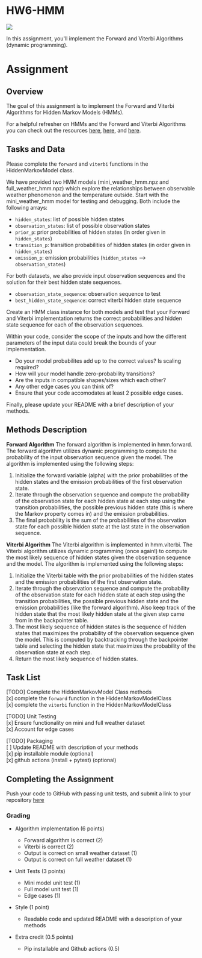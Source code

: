 

# HW6-HMM
![](https://github.com/KCore1/HW6-HMM/workflows/Project%20Tests/badge.svg)

In this assignment, you'll implement the Forward and Viterbi Algorithms (dynamic programming). 


# Assignment

## Overview 

The goal of this assignment is to implement the Forward and Viterbi Algorithms for Hidden Markov Models (HMMs).

For a helpful refresher on HMMs and the Forward and Viterbi Algorithms you can check out the resources [here](https://web.stanford.edu/~jurafsky/slp3/A.pdf), 
[here](https://towardsdatascience.com/markov-and-hidden-markov-model-3eec42298d75), and [here](https://pieriantraining.com/viterbi-algorithm-implementation-in-python-a-practical-guide/). 





## Tasks and Data 
Please complete the `forward` and `viterbi` functions in the HiddenMarkovModel class. 

We have provided two HMM models (mini_weather_hmm.npz and full_weather_hmm.npz) which explore the relationships between observable weather phenomenon and the temperature outside. Start with the mini_weather_hmm model for testing and debugging. Both include the following arrays:
* `hidden_states`: list of possible hidden states 
* `observation_states`: list of possible observation states 
* `prior_p`: prior probabilities of hidden states (in order given in `hidden_states`) 
* `transition_p`: transition probabilities of hidden states (in order given in `hidden_states`)
* `emission_p`: emission probabilities (`hidden_states` --> `observation_states`)



For both datasets, we also provide input observation sequences and the solution for their best hidden state sequences. 
 * `observation_state_sequence`: observation sequence to test 
* `best_hidden_state_sequence`: correct viterbi hidden state sequence 


Create an HMM class instance for both models and test that your Forward and Viterbi implementation returns the correct probabilities and hidden state sequence for each of the observation sequences.

Within your code, consider the scope of the inputs and how the different parameters of the input data could break the bounds of your implementation.
  * Do your model probabilites add up to the correct values? Is scaling required?
  * How will your model handle zero-probability transitions? 
  * Are the inputs in compatible shapes/sizes which each other? 
  * Any other edge cases you can think of?
  * Ensure that your code accomodates at least 2 possible edge cases. 

Finally, please update your README with a brief description of your methods. 

## Methods Description
**Forward Algorithm**
The forward algorithm is implemented in hmm.forward. The forward algorithm utilizes dynamic programming to compute the probability of the input observation sequence given the model. The algorithm is implemented using the following steps:
1. Initialize the forward variable (alpha) with the prior probabilities of the hidden states and the emission probabilities of the first observation state.
2. Iterate through the observation sequence and compute the probability of the observation state for each hidden state at each step using the transition probabilities, the possible previous hidden state (this is where the Markov property comes in) and the emission probabilities.
3. The final probability is the sum of the probabilities of the observation state for each possible hidden state at the last state in the observation sequence.

**Viterbi Algorithm**
The Viterbi algorithm is implemented in hmm.viterbi. The Viterbi algorithm utilizes dynamic programming (once again!) to compute the most likely sequence of hidden states given the observation sequence and the model. The algorithm is implemented using the following steps:
1. Initialize the Viterbi table with the prior probabilities of the hidden states and the emission probabilities of the first observation state.
2. Iterate through the observation sequence and compute the probability of the observation state for each hidden state at each step using the transition probabilities, the possible previous hidden state and the emission probabilities (like the forward algorithm). Also keep track of the hidden state that the most likely hidden state at the given step came from in the backpointer table.
3. The most likely sequence of hidden states is the sequence of hidden states that maximizes the probability of the observation sequence given the model. This is computed by backtracking through the backpointer table and selecting the hidden state that maximizes the probability of the observation state at each step.
4. Return the most likely sequence of hidden states.


## Task List

[TODO] Complete the HiddenMarkovModel Class methods  <br>
  [x] complete the `forward` function in the HiddenMarkovModelClass <br>
  [x] complete the `viterbi` function in the HiddenMarkovModelClass <br>

[TODO] Unit Testing  <br>
  [x] Ensure functionality on mini and full weather dataset <br>
  [x] Account for edge cases 

[TODO] Packaging <br>
  [ ] Update README with description of your methods <br>
  [x] pip installable module (optional)<br>
  [x] github actions (install + pytest) (optional)


## Completing the Assignment 
Push your code to GitHub with passing unit tests, and submit a link to your repository [here](https://forms.gle/xw98ZVQjaJvZaAzSA)

### Grading 

* Algorithm implementation (6 points)
    * Forward algorithm is correct (2)
    * Viterbi is correct (2)
    * Output is correct on small weather dataset (1)
    * Output is correct on full weather dataset (1)

* Unit Tests (3 points)
    * Mini model unit test (1)
    * Full model unit test (1)
    * Edge cases (1)

* Style (1 point)
    * Readable code and updated README with a description of your methods 

* Extra credit (0.5 points)
    * Pip installable and Github actions (0.5)
